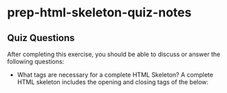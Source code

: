 # prep-html-skeleton-quiz-notes

## Quiz Questions

After completing this exercise, you should be able to discuss or answer the following questions:

- What tags are necessary for a complete HTML Skeleton?
A complete HTML skeleton includes the opening and closing tags of the below:
<html>
<head>
<title>
<body>
<h1>
And the DOCTYPE declaration at the start of the HTML document.

- What type of content belongs within the `<head>` of an HTML document?
  The <head> element of the HTML document includes meta information about the HTML page, such as the title of the document.

- What type of content belongs within the `<body>` of an HTML document?
  The <body> element contains the visible contents of the document, such as headings and paragraphs.

- Where must the `DOCTYPE` declaration appear in a valid HTML document?
  The DOCTYPE declaration must appear at the start of the HTML document (before any HTML tags)

## Notes

All student notes should be written here.

How to write `Code Examples` in markdown

for JS:

```javascript
const data = 'Howdy';
```

for HTML:

```html
<div>
  <p>This is text content</p>
</div>
```

for CSS:

```css
div {
  width: 100%;
}
```
